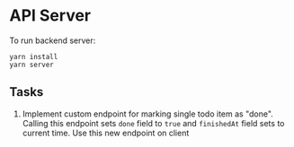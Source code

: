 # API Server

To run backend server:

```shell
yarn install
yarn server
```

## Tasks
1) Implement custom endpoint for marking single todo item as "done". Calling this endpoint sets `done` field to `true` and `finishedAt` field sets to current time. Use this new endpoint on client 
